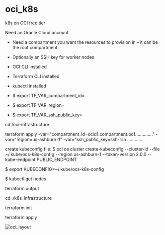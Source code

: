 # oci_k8s
k8s on OCI free tier

Need an Oracle Cloud account
- Need a compartment you want the resources to provision in – it can be the root compartment  

- Optionally an SSH key for worker nodes 

- OCI CLI installed

- Terraform CLI installed

- kubectl installed



- $ export TF_VAR_compartment_id=<your compartment ocid>
- $ export TF_VAR_region=<your region>
- $ export TF_VAR_ssh_public_key=<your public key>
  
cd /oci-infrastructure

  terraform apply -var="compartment_id=ocid1.compartment.oc1.............." -var="region=us-ashburn-1" -var="ssh_public_key=ssh-rsa ............
  
create kubeconfig file:
$ oci ce cluster create-kubeconfig --cluster-id <cluster OCID> --file ~/.kube/ocs-k8s-config --region us-ashburn-1  --token-version 2.0.0 --kube-endpoint PUBLIC_ENDPOINT

$ export KUBECONFIG=~/.kube/ocs-k8s-config

$ kubectl get nodes  


terraform output

cd ./k8s_infrastructure
  
terraform init


terraform apply

![oci_layout](project_pluralith-local-project%2Frun_2287541%2Frun_2287541_1682085300049.png)